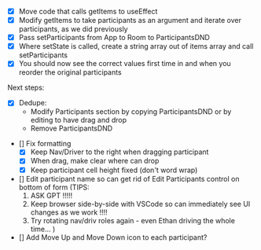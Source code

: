 - [x] Move code that calls getItems to useEffect
- [x] Modify getItems to take participants as an argument and iterate over participants, as we did previously
- [x] Pass setParticipants from App to Room to ParticipantsDND
- [x] Where setState is called, create a string array out of items array and call setParticipants
- [x] You should now see the correct values first time in and when you reorder the original participants 

Next steps:
- [x] Dedupe:
    - Modify Participants section by copying ParticipantsDND or by editing to have drag and drop
    - Remove ParticipantsDND
- [] Fix formatting
    - [x] Keep Nav/Driver to the right when dragging participant
    - [x] When drag, make clear where can drop
    - [x] Keep participant cell height fixed (don't word wrap)
- [] Edit participant name
so can get rid of Edit Participants control on bottom of form (TIPS: 
    1. ASK GPT !!!!! 
    2. Keep browser side-by-side with VSCode so can immediately see UI changes as we work !!!!
    3. Try rotating nav/driv roles again - even Ethan driving the whole time...
    )
- [] Add Move Up and Move Down icon to each participant?

